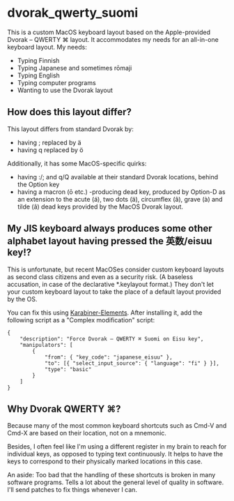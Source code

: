 # dvorak_qwerty_suomi

This is a custom MacOS keyboard layout based on the Apple-provided Dvorak – QWERTY ⌘ layout. It accommodates my needs for an all-in-one keyboard layout. My needs:

- Typing Finnish
- Typing Japanese and sometimes rōmaji
- Typing English
- Typing computer programs
- Wanting to use the Dvorak layout

## How does this layout differ?

This layout differs from standard Dvorak by:
- having ; replaced by ä
- having q replaced by ö

Additionally, it has some MacOS-specific quirks:
- having :/; and q/Q available at their standard Dvorak locations, behind the Option key
- having a macron (ō etc.) -producing dead key, produced by Option-D as an extension to the acute (á), two dots (ä), circumflex (â), grave (à) and tilde (ã) dead keys provided by the MacOS Dvorak layout.

## My JIS keyboard always produces some other alphabet layout having pressed the 英数/eisuu key!?

This is unfortunate, but recent MacOSes consider custom keyboard layouts as second class citizens and even as a security risk. (A baseless accusation, in case of the declarative *.keylayout format.) They don't let your custom keyboard layout to take the place of a default layout provided by the OS.

You can fix this using [Karabiner-Elements](https://karabiner-elements.pqrs.org/). After installing it, add the following script as a "Complex modification" script:

```
{
    "description": "Force Dvorak – QWERTY ⌘ Suomi on Eisu key",
    "manipulators": [
        {
            "from": { "key_code": "japanese_eisuu" },
            "to": [{ "select_input_source": { "language": "fi" } }],
            "type": "basic"
        }
    ]
}
```

## Why Dvorak QWERTY ⌘?

Because many of the most common keyboard shortcuts such as Cmd-V and Cmd-X are based on their location, not on a mnemonic.

Besides, I often feel like I'm using a different register in my brain to reach for individual keys, as opposed to typing text continuously. It helps to have the keys to correspond to their physically marked locations in this case.

An aside: Too bad that the handling of these shortcuts is broken in many software programs. Tells a lot about the general level of quality in software. I'll send patches to fix things whenever I can.
